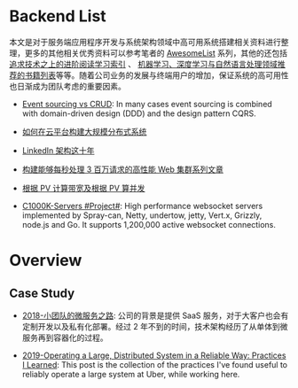 # Backend List

本文是对于服务端应用程序开发与系统架构领域中高可用系统搭建相关资料进行整理，更多的其他相关优秀资料可以参考笔者的 [AwesomeList](http://6me.us/qvPQ) 系列，其他的还包括[追求技术之上的进阶阅读学习索引](https://zhuanlan.zhihu.com/p/25642783) 、 [机器学习、深度学习与自然语言处理领域推荐的书籍列表](https://zhuanlan.zhihu.com/p/25612011)等等。随着公司业务的发展与终端用户的增加，保证系统的高可用性也日渐成为团队考虑的重要因素。

- [Event sourcing vs CRUD](https://parg.co/U1V): In many cases event sourcing is combined with domain-driven design (DDD) and the design pattern CQRS.

- [如何在云平台构建大规模分布式系统](http://www.infoq.com/cn/articles/build-a-large-scale-distributed-system)

- [LinkedIn 架构这十年](http://colobu.com/2015/07/24/brief-history-scaling-linkedin/)

- [构建能够每秒处理 3 百万请求的高性能 Web 集群系列文章](http://blog.jobbole.com/87509/)

- [根据 PV 计算带宽及根据 PV 算并发](http://www.tuicool.com/articles/aqi6Znr)

- [C1000K-Servers #Project#](https://github.com/smallnest/C1000K-Servers): High performance websocket servers implemented by Spray-can, Netty, undertow, jetty, Vert.x, Grizzly, node.js and Go. It supports 1,200,000 active websocket connections.

# Overview

## Case Study

- [2018-小团队的微服务之路](https://mp.weixin.qq.com/s/_EpgKGKukSZ50Labb9vfag): 公司的背景是提供 SaaS 服务，对于大客户也会有定制开发以及私有化部署。经过 2 年不到的时间，技术架构经历了从单体到微服务再到容器化的过程。

- [2019-Operating a Large, Distributed System in a Reliable Way: Practices I Learned](https://blog.pragmaticengineer.com/operating-a-high-scale-distributed-system/#slos-slas-reporting-on-them): This post is the collection of the practices I've found useful to reliably operate a large system at Uber, while working here.
